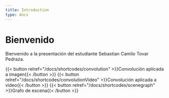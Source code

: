 ```yaml
---
title: Introduction
type: docs
---
```


# Bienvenido

Bienvenido a la presentación del estudiante Sebastian Camilo Tovar Pedraza.

{{< button relref="/docs/shortcodes/convolution" >}}Convolución aplicada a imagen{{< /button >}}
{{< button relref="/docs/shortcodes/convolutionVideo" >}}Convolución aplicada a video{{< /button >}}
{{< button relref="/docs/shortcodes/scenegraph" >}}Grafo de escena{{< /button >}}

<!-- # Showcase Template

Welcome to the [gohugo](https://gohugo.io/) template to create rich content [academic reports](https://www.wordy.com/writers-workshop/writing-an-academic-report/) having [p5.js](https://p5js.org/) sketches.

## Hacking

Install the [gohugo](https://gohugo.io/) [static site generator](https://jamstack.org/generators/) then:

```sh
$git clone https://github.com/VisualComputing/showcase
$cd showcase
$git submodule update --init --recursive
$hugo server -D --disableFastRender
```

Deploy with `$git push` after redefined `baseURL` in `config.toml` which should point to your actual public remote.

{{< hint info >}}
The **showcase** template uses the [hugo-book](https://github.com/alex-shpak/hugo-book) theme by default. Check the [hugo themes site](https://themes.gohugo.io/) if you wish to add other ones.
{{< /hint >}}

{{< hint info >}}
If you forked the repo don't forget to activate the [actions](https://github.com/VisualComputing/showcase/actions).
{{< /hint >}}

{{< hint info >}}
If you changed the repo name don't forget to update all the js related (both sketches and assets) urls.
{{< /hint >}} -->